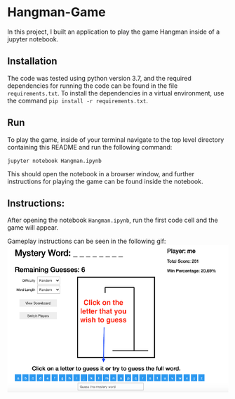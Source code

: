 # Hangman-Game
In this project, I built an application to play the game Hangman inside of a jupyter notebook.

## Installation
The code was tested using python version 3.7, and the required dependencies for running the code can be found in the file `requirements.txt`. To install the dependencies in a virtual environment, use the command `pip install -r requirements.txt`.

## Run
To play the game, inside of your terminal navigate to the top level directory containing this README and run the following command:
```
jupyter notebook Hangman.ipynb
```
This should open the notebook in a browser window, and further instructions for playing the game can be found inside the notebook.

## Instructions:
After opening the notebook `Hangman.ipynb`, run the first code cell and the game will appear. 

Gameplay instructions can be seen in the following gif:
![instructions](assets/instructions.gif)